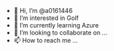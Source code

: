 - 👋 Hi, I’m @a0161446
- 👀 I’m interested in Golf
- 🌱 I’m currently learning Azure
- 💞️ I’m looking to collaborate on ...
- 📫 How to reach me ...

<!---
a0161446/a0161446 is a ✨ special ✨ repository because its `README.md` (this file) appears on your GitHub profile.
You can click the Preview link to take a look at your changes.
--->
